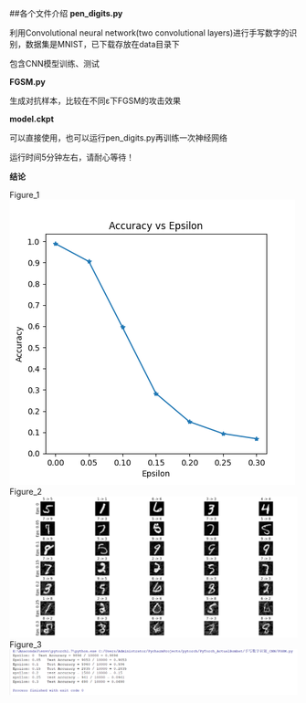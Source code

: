 ##各个文件介绍
**pen_digits.py**

利用Convolutional neural network(two convolutional layers)进行手写数字的识别，数据集是MNIST，已下载存放在data目录下

包含CNN模型训练、测试

**FGSM.py**

生成对抗样本，比较在不同ε下FGSM的攻击效果

**model.ckpt**

可以直接使用，也可以运行pen_digits.py再训练一次神经网络

运行时间5分钟左右，请耐心等待！

**结论**

Figure_1![Figure_1](./Figure_1.png)
Figure_2![Figure_2](./Figure_2.png)
Figure_3![Figure_3](./Figure_3.png)

